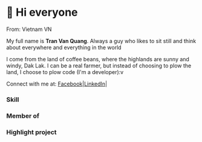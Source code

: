 <h1>👋 Hi everyone</h1>

From: Vietnam VN

My full name is <strong>Tran Van Quang</strong>.
Always a guy who likes to sit still and think about everywhere and everything in the world

I come from the land of coffee beans, where the highlands are sunny and windy, Dak Lak.
I can be a real farmer, but instead of choosing to plow the land, I choose to plow code (I'm a developer):v

Connect with me at: <a href="https://www.facebook.com/100012024392867">Facebook</a>|<a href="https://www.linkedin.com/in/tr%E1%BA%A7n-v%C4%83n-quang-44237b239/">LinkedIn</a>|<a href=""></a>

<h3>Skill</h3>
<h3>Member of</h3>
<h3>Highlight project</h3>
